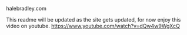 halebradley.com

This readme will be updated as the site gets updated, for now enjoy this video on youtube.
https://www.youtube.com/watch?v=dQw4w9WgXcQ